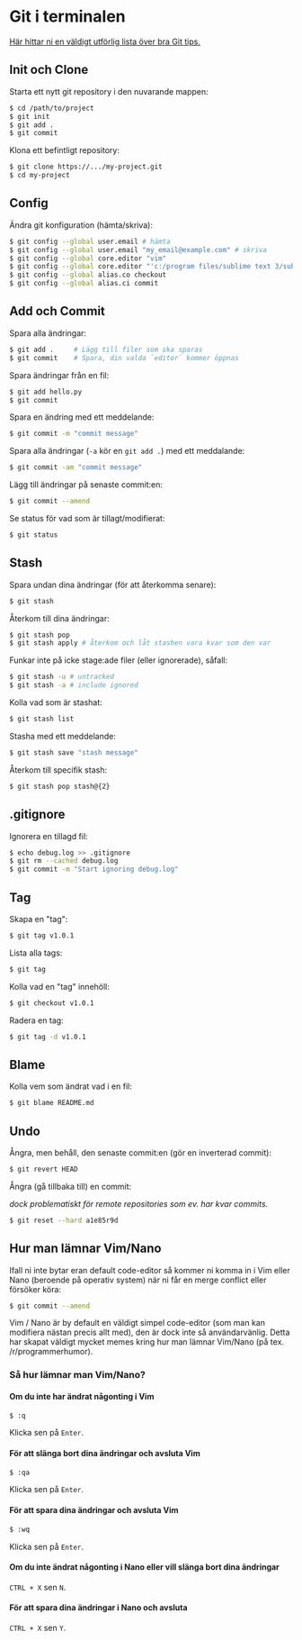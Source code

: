# Git i terminalen

[Här hittar ni en väldigt utförlig lista över bra Git tips.](https://github.com/git-tips/tips)

## Init och Clone

Starta ett nytt git repository i den nuvarande mappen:

``` bash
$ cd /path/to/project
$ git init
$ git add .
$ git commit
```

Klona ett befintligt repository:

``` bash
$ git clone https://.../my-project.git
$ cd my-project
```

## Config

Ändra git konfiguration (hämta/skriva):

``` bash
$ git config --global user.email # hämta
$ git config --global user.email "my_email@example.com" # skriva
$ git config --global core.editor "vim"
$ git config --global core.editor "'c:/program files/sublime text 3/sublimetext.exe' -w"
$ git config --global alias.co checkout
$ git config --global alias.ci commit
```

## Add och Commit

Spara alla ändringar:

``` bash
$ git add .     # Lägg till filer som ska sparas
$ git commit    # Spara, din valda `editor` kommer öppnas
```

Spara ändringar från en fil:

``` bash
$ git add hello.py
$ git commit
```

Spara en ändring med ett meddelande:

``` bash
$ git commit -m "commit message"
```

Spara alla ändringar (`-a` kör en `git add .`) med ett meddalande:

``` bash
$ git commit -am "commit message"
```

Lägg till ändringar på senaste commit:en:

``` bash
$ git commit --amend
```

Se status för vad som är tillagt/modifierat:

``` bash
$ git status
```

## Stash

Spara undan dina ändringar (för att återkomma senare):

``` bash
$ git stash
```

Återkom till dina ändringar:

``` bash
$ git stash pop
$ git stash apply # återkom och låt stashen vara kvar som den var
```

Funkar inte på icke stage:ade filer (eller ignorerade), såfall:

``` bash
$ git stash -u # untracked
$ git stash -a # include ignored
```

Kolla vad som är stashat:

``` bash
$ git stash list
```

Stasha med ett meddelande:

``` bash
$ git stash save "stash message"
```

Återkom till specifik stash:

``` bash
$ git stash pop stash@{2}
```

## .gitignore

Ignorera en tillagd fil:

``` bash
$ echo debug.log >> .gitignore
$ git rm --cached debug.log
$ git commit -m "Start ignoring debug.log"
```

## Tag

Skapa en "tag":

``` bash
$ git tag v1.0.1
```

Lista alla tags:

``` bash
$ git tag
```

Kolla vad en "tag" innehöll:

``` bash
$ git checkout v1.0.1
```

Radera en tag:

``` bash
$ git tag -d v1.0.1
```

## Blame

Kolla vem som ändrat vad i en fil:

``` bash
$ git blame README.md
```

## Undo

Ångra, men behåll, den senaste commit:en (gör en inverterad commit):

``` bash
$ git revert HEAD
```

Ångra (gå tillbaka till) en commit:

*dock problematiskt för remote repositories som ev. har kvar commits.*

``` bash
$ git reset --hard a1e85r9d
```

## Hur man lämnar Vim/Nano

Ifall ni inte bytar eran default code-editor så kommer ni komma in i Vim eller Nano (beroende på operativ system) när ni får en merge conflict eller försöker köra:

``` bash
$ git commit --amend
```

Vim / Nano är by default en väldigt simpel code-editor (som man kan modifiera nästan precis allt med), den är dock inte så användarvänlig. Detta har skapat väldigt mycket memes kring hur man lämnar Vim/Nano (på tex. /r/programmerhumor).

### Så hur lämnar man Vim/Nano?

#### Om du inte har ändrat någonting i Vim

``` bash
$ :q
```

Klicka sen på `Enter`.

#### För att slänga bort dina ändringar och avsluta Vim

``` bash
$ :qa
```

Klicka sen på `Enter`.

#### För att spara dina ändringar och avsluta Vim

``` bash
$ :wq
```

Klicka sen på `Enter`.

#### Om du inte ändrat någonting i Nano eller vill slänga bort dina ändringar

`CTRL + X` sen `N`.

#### För att spara dina ändringar i Nano och avsluta

`CTRL + X` sen `Y`.
